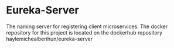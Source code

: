 # Eureka-Server
The naming server for registering client microservices. The docker repository for this project is located on the dockerhub repository haylemichealberihun/eureka-server
